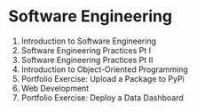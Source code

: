 # Software Engineering

  1. Introduction to Software Engineering
  2. Software Engineering Practices Pt I
  3. Software Engineering Practices Pt II
  4. Introduction to Object-Oriented Programming
  5. Portfolio Exercise: Upload a Package to PyPi
  6. Web Development
  7. Portfolio Exercise: Deploy a Data Dashboard
